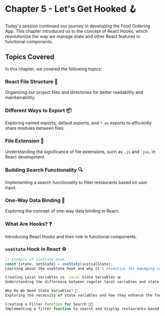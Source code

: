 # Chapter 5 - Let's Get Hooked 🪝

Today's session continued our journey in developing the Food Ordering App. This chapter introduced us to the concept of React Hooks, which revolutionize the way we manage state and other React features in functional components.

## Topics Covered

In this chapter, we covered the following topics:

### React File Structure 📂

Organizing our project files and directories for better readability and maintainability.

### Different Ways to Export 📦

Exploring named exports, default exports, and `* as` exports to efficiently share modules between files.

### File Extension 📄

Understanding the significance of file extensions, such as `.js` and `.jsx`, in React development.

### Building Search Functionality 🔍

Implementing a search functionality to filter restaurants based on user input.

### One-Way Data Binding 🔄

Exploring the concept of one-way data binding in React.

### What Are Hooks? ❓

Introducing React Hooks and their role in functional components.

### `useState` Hook in React ⚙️

```javascript
// Example of useState Hook
const [state, setState] = useState(initialState);
Learning about the useState hook and why it's essential for managing component state.

Creating Local Variables vs. Local State Variables 📊
Understanding the difference between regular local variables and state variables.

Why Do We Need State Variables? 🤔
Exploring the necessity of state variables and how they enhance the functionality of our app.

Creating a Filter Function for Search 🍔🍟
Implementing a filter function to search and display restaurants based on user input.

